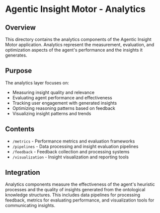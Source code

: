 # Agentic Insight Motor - Analytics

## Overview

This directory contains the analytics components of the Agentic Insight Motor application. Analytics represent the measurement, evaluation, and optimization aspects of the agent's performance and the insights it generates.

## Purpose

The analytics layer focuses on:

- Measuring insight quality and relevance
- Evaluating agent performance and effectiveness
- Tracking user engagement with generated insights
- Optimizing reasoning patterns based on feedback
- Visualizing insight patterns and trends

## Contents

- `/metrics` - Performance metrics and evaluation frameworks
- `/pipelines` - Data processing and insight evaluation pipelines
- `/feedback` - Feedback collection and processing systems
- `/visualization` - Insight visualization and reporting tools

## Integration

Analytics components measure the effectiveness of the agent's heuristic processes and the quality of insights generated from the ontological knowledge structures. This includes data pipelines for processing feedback, metrics for evaluating performance, and visualization tools for communicating insights.
